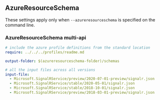 ## AzureResourceSchema

These settings apply only when `--azureresourceschema` is specified on the command line.

### AzureResourceSchema multi-api

``` yaml $(azureresourceschema) && $(multiapi)
# include the azure profile definitions from the standard location
require: ../../../profiles/readme.md

output-folder: $(azureresourceschema-folder)/schemas

# all the input files across all versions
input-file:
  - Microsoft.SignalRService/preview/2020-07-01-preview/signalr.json
  - Microsoft.SignalRService/stable/2020-05-01/signalr.json
  - Microsoft.SignalRService/stable/2018-10-01/signalr.json
  - Microsoft.SignalRService/preview/2018-03-01-preview/signalr.json

```